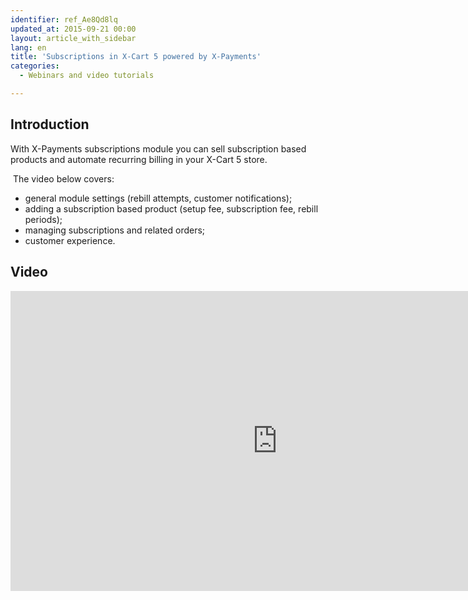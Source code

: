 ```yaml
---
identifier: ref_Ae8Qd8lq
updated_at: 2015-09-21 00:00
layout: article_with_sidebar
lang: en
title: 'Subscriptions in X-Cart 5 powered by X-Payments'
categories:
  - Webinars and video tutorials

---
```



## Introduction

With X-Payments subscriptions module you can sell subscription based products and automate recurring billing in your X-Cart 5 store.

 The video below covers:
- general module settings (rebill attempts, customer notifications);
- adding a subscription based product (setup fee, subscription fee, rebill periods);
- managing subscriptions and related orders;
- customer experience.

## Video

<iframe class="youtube-player" type="text/html" style="width: 853px; height: 480px" src="https://www.youtube.com/embed/XKFj55rmmaE" frameborder="0"></iframe>